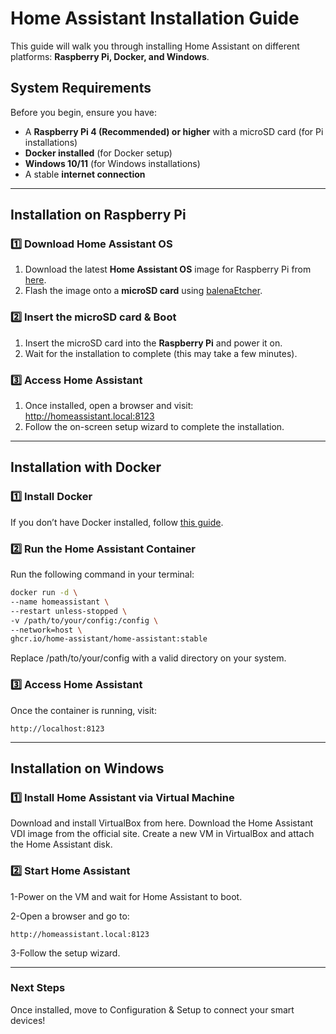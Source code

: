 # Home Assistant Installation Guide  

This guide will walk you through installing Home Assistant on different platforms: **Raspberry Pi, Docker, and Windows**.  

##  System Requirements  
Before you begin, ensure you have:  
- A **Raspberry Pi 4 (Recommended) or higher** with a microSD card (for Pi installations)  
- **Docker installed** (for Docker setup)  
- **Windows 10/11** (for Windows installations)  
- A stable **internet connection**  

---

## Installation on Raspberry Pi  
### **1️⃣ Download Home Assistant OS**  
1. Download the latest **Home Assistant OS** image for Raspberry Pi from [here](https://www.home-assistant.io/installation/raspberrypi).  
2. Flash the image onto a **microSD card** using [balenaEtcher](https://www.balena.io/etcher/).  

### **2️⃣ Insert the microSD card & Boot**  
1. Insert the microSD card into the **Raspberry Pi** and power it on.  
2. Wait for the installation to complete (this may take a few minutes).  

### **3️⃣ Access Home Assistant**  
1. Once installed, open a browser and visit:  
http://homeassistant.local:8123
2. Follow the on-screen setup wizard to complete the installation.  

---

##  Installation with Docker  
### **1️⃣ Install Docker**  
If you don’t have Docker installed, follow [this guide](https://docs.docker.com/get-docker/).  

### **2️⃣ Run the Home Assistant Container**  
Run the following command in your terminal:  
```sh
docker run -d \
--name homeassistant \
--restart unless-stopped \
-v /path/to/your/config:/config \
--network=host \
ghcr.io/home-assistant/home-assistant:stable
```

 Replace /path/to/your/config with a valid directory on your system.

### **3️⃣ Access Home Assistant**
Once the container is running, visit:

```arduino
http://localhost:8123
```

---

##  Installation on Windows

### **1️⃣ Install Home Assistant via Virtual Machine**
Download and install VirtualBox from here.
Download the Home Assistant VDI image from the official site.
Create a new VM in VirtualBox and attach the Home Assistant disk.

### **2️⃣ Start Home Assistant**

1-Power on the VM and wait for Home Assistant to boot.

2-Open a browser and go to:

```arduino
http://homeassistant.local:8123
```
3-Follow the setup wizard.

---

###  Next Steps
Once installed, move to Configuration & Setup to connect your smart devices!

